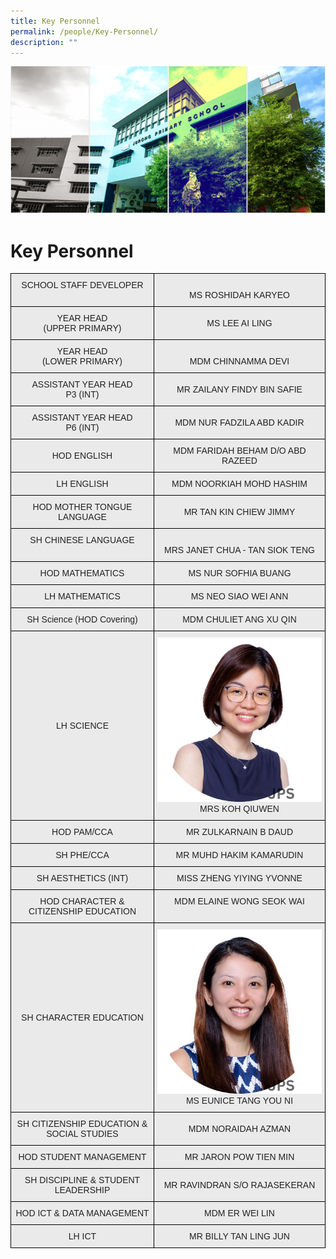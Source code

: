 ```yaml
---
title: Key Personnel
permalink: /people/Key-Personnel/
description: ""
---
```

![](/images/Banner.png)

Key Personnel
=============

<style type="text/css">
.tg  {border-collapse:collapse;border-spacing:0;}
.tg td{border-color:black;border-style:solid;border-width:1px;font-family:Arial, sans-serif;font-size:14px;
  overflow:hidden;padding:10px 5px;word-break:normal;}
.tg th{border-color:black;border-style:solid;border-width:1px;font-family:Arial, sans-serif;font-size:14px;
  font-weight:normal;overflow:hidden;padding:10px 5px;word-break:normal;}
.tg .tg-ii8k{background-color:#EAEAEA;color:#222;text-align:center;vertical-align:top}
.tg .tg-ku5w{background-color:#EAEAEA;color:#222;text-align:center;vertical-align:middle}
</style>
<table class="tg">
<tbody>
  <tr>
    <td class="tg-ii8k">SCHOOL STAFF DEVELOPER<br></td>
    <td class="tg-ii8k"> <br>MS ROSHIDAH KARYEO<br></td>
  </tr>
  <tr>
    <td class="tg-ku5w"><span style="color:#222;background-color:#EAEAEA">YEAR HEAD <br>(UPPER PRIMARY)</span><br></td>
    <td class="tg-ku5w"><span style="color:#222;background-color:#EAEAEA">MS LEE AI LING </span></td>
  </tr>
  <tr>
    <td class="tg-ii8k">YEAR HEAD <br> (LOWER PRIMARY)<br></td>
    <td class="tg-ii8k"><br>MDM CHINNAMMA DEVI<br></td>
  </tr>
	<tr>
    <td class="tg-ku5w"><span style="color:#222;background-color:#EAEAEA"> ASSISTANT YEAR HEAD<br> P3 (INT)<br></span></td>
    <td class="tg-ku5w"><span style="color:#222;background-color:#EAEAEA">MR ZAILANY FINDY BIN SAFIE</span><br></td>
  </tr>
	  <tr>
    <td class="tg-ku5w"><span style="color:#222;background-color:#EAEAEA"> ASSISTANT YEAR HEAD<br> P6 (INT)<br></span></td>
    <td class="tg-ku5w"><span style="color:#222;background-color:#EAEAEA">MDM NUR FADZILA ABD KADIR</span><br><span style="color:#222;background-color:#EAEAEA"> </span></td>
  </tr>
	 <tr>
    <td class="tg-ku5w"><span style="color:#222;background-color:#EAEAEA">HOD ENGLISH </span><br></td>
    <td class="tg-ku5w"><span style="color:#222;background-color:#EAEAEA">MDM FARIDAH BEHAM D/O ABD RAZEED</span><br><span style="color:#222;background-color:#EAEAEA"> </span></td>
  </tr>
	 <tr>
    <td class="tg-ku5w"><span style="color:#222;background-color:#EAEAEA">LH ENGLISH</span><br></td>
    <td class="tg-ku5w"><span style="color:#222;background-color:#EAEAEA">MDM NOORKIAH MOHD HASHIM</span><br><span style="color:#222;background-color:#EAEAEA"> </span></td>
  </tr>
  <tr>
    <td class="tg-ku5w"><span style="color:#222;background-color:#EAEAEA">HOD MOTHER TONGUE LANGUAGE</span><br></td>
    <td class="tg-ku5w"><span style="color:#222;background-color:#EAEAEA"> MR TAN KIN CHIEW JIMMY</span></td>
  </tr>
  <tr>
    <td class="tg-ii8k">SH CHINESE LANGUAGE <br> </td>
    <td class="tg-ii8k"><br>MRS JANET CHUA - TAN SIOK TENG <br></td>
  </tr>
  <tr>
    <td class="tg-ii8k">HOD MATHEMATICS<br></td>
    <td class="tg-ii8k">MS NUR SOFHIA BUANG<br></td>
  </tr>
  <tr>
    <td class="tg-ku5w"><span style="color:#222;background-color:#EAEAEA">LH MATHEMATICS</span><br></td>
    <td class="tg-ku5w"><span style="color:#222;background-color:#EAEAEA">MS NEO SIAO WEI ANN </span><br></td>
  </tr>
  <tr>
    <td class="tg-ku5w"><span style="color:#222;background-color:#EAEAEA"> SH Science (HOD Covering) </span><br></td>
    <td class="tg-ku5w"><span style="color:#222;background-color:#EAEAEA"> MDM CHULIET ANG XU QIN </span><br></td>
  </tr>
  <tr>
    <td class="tg-ku5w"><span style="color:#222;background-color:#EAEAEA">LH SCIENCE</span><br></td>
    <td class="tg-ku5w"><span style="color:#222;background-color:#EAEAEA"><img src="images/Staff Photos 2023/KPs/mrs koh qiuwen.jpg"><br> MRS KOH QIUWEN</span><br></td>
  </tr>
  <tr>
    <td class="tg-ku5w"><span style="color:#222;background-color:#EAEAEA">  HOD PAM/CCA</span><br></td>
    <td class="tg-ku5w"><span style="color:#222;background-color:#EAEAEA"> MR ZULKARNAIN B DAUD</span><br></td>
  </tr>
  <tr>
		<td class="tg-ii8k">SH PHE/CCA<br></td>
    <td class="tg-ii8k">MR MUHD HAKIM KAMARUDIN</td>
  </tr>
  <tr>
    <td class="tg-ku5w"><span style="color:#222;background-color:#EAEAEA"> SH AESTHETICS (INT)</span><br></td>
    <td class="tg-ku5w"><span style="color:#222;background-color:#EAEAEA">MISS ZHENG YIYING YVONNE </span><br></td>
  </tr>
  <tr>
    <td class="tg-ii8k">HOD CHARACTER &amp; CITIZENSHIP EDUCATION<br></td>
    <td class="tg-ii8k"> MDM ELAINE WONG SEOK WAI</td>
  </tr>
	<tr>
    <td class="tg-ku5w"><span style="color:#222;background-color:#EAEAEA"> SH CHARACTER EDUCATION<br></span></td>
    <td class="tg-ku5w"><img src="/images/Staff%20Photos%202023/KPs/ms%20tang%20you%20ni%20eunice.jpg"><br>MS EUNICE TANG YOU NI</td>
  </tr>
  <tr>
    <td class="tg-ku5w"><span style="color:#222;background-color:#EAEAEA">SH CITIZENSHIP EDUCATION &amp; SOCIAL STUDIES </span></td>
    <td class="tg-ku5w">MDM NORAIDAH AZMAN</td>
  </tr>
  
  <tr>
    <td class="tg-ku5w"><span style="color:#222;background-color:#EAEAEA">HOD STUDENT MANAGEMENT</span></td>
    <td class="tg-ku5w">MR JARON POW TIEN MIN</td>
  </tr>
  <tr>
    <td class="tg-ku5w"><span style="color:#222;background-color:#EAEAEA"> SH DISCIPLINE &amp; STUDENT LEADERSHIP</span><br></td>
    <td class="tg-ku5w">MR RAVINDRAN S/O RAJASEKERAN</td>
  </tr>
	 <tr>
    <td class="tg-ku5w"><span style="color:#222;background-color:#EAEAEA"> HOD ICT &amp; DATA MANAGEMENT</span></td>
    <td class="tg-ku5w">MDM ER WEI LIN</td>
  </tr>
  <tr>
    <td class="tg-ii8k"> LH ICT  </td>
    <td class="tg-ii8k">MR BILLY TAN LING JUN</td>
  </tr>
 
 
 
  

</tbody>
</table>